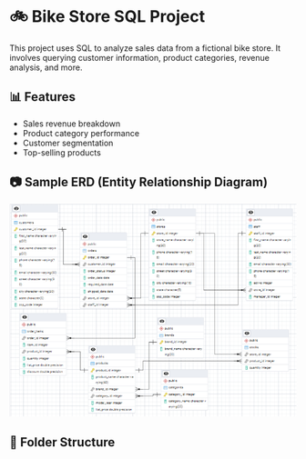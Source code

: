 # 🚲 Bike Store SQL Project

This project uses SQL to analyze sales data from a fictional bike store. It involves querying customer information, product categories, revenue analysis, and more.

## 📊 Features

- Sales revenue breakdown
- Product category performance
- Customer segmentation
- Top-selling products

## 📷 Sample ERD (Entity Relationship Diagram)

![ERD](ERD.png)

## 📂 Folder Structure


